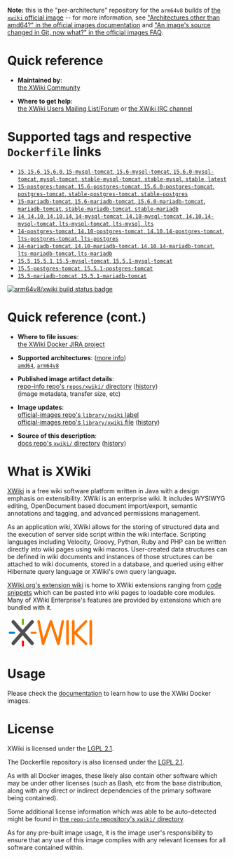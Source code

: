 <!--

********************************************************************************

WARNING:

    DO NOT EDIT "xwiki/README.md"

    IT IS AUTO-GENERATED

    (from the other files in "xwiki/" combined with a set of templates)

********************************************************************************

-->

**Note:** this is the "per-architecture" repository for the `arm64v8` builds of [the `xwiki` official image](https://hub.docker.com/_/xwiki) -- for more information, see ["Architectures other than amd64?" in the official images documentation](https://github.com/docker-library/official-images#architectures-other-than-amd64) and ["An image's source changed in Git, now what?" in the official images FAQ](https://github.com/docker-library/faq#an-images-source-changed-in-git-now-what).

# Quick reference

-	**Maintained by**:  
	[the XWiki Community](https://github.com/xwiki-contrib/docker-xwiki)

-	**Where to get help**:  
	[the XWiki Users Mailing List/Forum](http://dev.xwiki.org/xwiki/bin/view/Community/MailingLists) or [the XWiki IRC channel](http://dev.xwiki.org/xwiki/bin/view/Community/IRC)

# Supported tags and respective `Dockerfile` links

-	[`15`, `15.6`, `15.6.0`, `15-mysql-tomcat`, `15.6-mysql-tomcat`, `15.6.0-mysql-tomcat`, `mysql-tomcat`, `stable-mysql-tomcat`, `stable-mysql`, `stable`, `latest`](https://github.com/xwiki-contrib/docker-xwiki/blob/7040cf658c9733c7240061fef01ed7c495f58071/15/mysql-tomcat/Dockerfile)
-	[`15-postgres-tomcat`, `15.6-postgres-tomcat`, `15.6.0-postgres-tomcat`, `postgres-tomcat`, `stable-postgres-tomcat`, `stable-postgres`](https://github.com/xwiki-contrib/docker-xwiki/blob/7040cf658c9733c7240061fef01ed7c495f58071/15/postgres-tomcat/Dockerfile)
-	[`15-mariadb-tomcat`, `15.6-mariadb-tomcat`, `15.6.0-mariadb-tomcat`, `mariadb-tomcat`, `stable-mariadb-tomcat`, `stable-mariadb`](https://github.com/xwiki-contrib/docker-xwiki/blob/7040cf658c9733c7240061fef01ed7c495f58071/15/mariadb-tomcat/Dockerfile)
-	[`14`, `14.10`, `14.10.14`, `14-mysql-tomcat`, `14.10-mysql-tomcat`, `14.10.14-mysql-tomcat`, `lts-mysql-tomcat`, `lts-mysql`, `lts`](https://github.com/xwiki-contrib/docker-xwiki/blob/0bd38a7fd96d995c5d8ea6ad53b302b3b21058d7/14/mysql-tomcat/Dockerfile)
-	[`14-postgres-tomcat`, `14.10-postgres-tomcat`, `14.10.14-postgres-tomcat`, `lts-postgres-tomcat`, `lts-postgres`](https://github.com/xwiki-contrib/docker-xwiki/blob/0bd38a7fd96d995c5d8ea6ad53b302b3b21058d7/14/postgres-tomcat/Dockerfile)
-	[`14-mariadb-tomcat`, `14.10-mariadb-tomcat`, `14.10.14-mariadb-tomcat`, `lts-mariadb-tomcat`, `lts-mariadb`](https://github.com/xwiki-contrib/docker-xwiki/blob/0bd38a7fd96d995c5d8ea6ad53b302b3b21058d7/14/mariadb-tomcat/Dockerfile)
-	[`15.5`, `15.5.1`, `15.5-mysql-tomcat`, `15.5.1-mysql-tomcat`](https://github.com/xwiki-contrib/docker-xwiki/blob/280bb2f94c270db7b9cab529ef639fc46e90e868/15.5/mysql-tomcat/Dockerfile)
-	[`15.5-postgres-tomcat`, `15.5.1-postgres-tomcat`](https://github.com/xwiki-contrib/docker-xwiki/blob/280bb2f94c270db7b9cab529ef639fc46e90e868/15.5/postgres-tomcat/Dockerfile)
-	[`15.5-mariadb-tomcat`, `15.5.1-mariadb-tomcat`](https://github.com/xwiki-contrib/docker-xwiki/blob/280bb2f94c270db7b9cab529ef639fc46e90e868/15.5/mariadb-tomcat/Dockerfile)

[![arm64v8/xwiki build status badge](https://img.shields.io/jenkins/s/https/doi-janky.infosiftr.net/job/multiarch/job/arm64v8/job/xwiki.svg?label=arm64v8/xwiki%20%20build%20job)](https://doi-janky.infosiftr.net/job/multiarch/job/arm64v8/job/xwiki/)

# Quick reference (cont.)

-	**Where to file issues**:  
	[the XWiki Docker JIRA project](http://jira.xwiki.org/browse/XDOCKER)

-	**Supported architectures**: ([more info](https://github.com/docker-library/official-images#architectures-other-than-amd64))  
	[`amd64`](https://hub.docker.com/r/amd64/xwiki/), [`arm64v8`](https://hub.docker.com/r/arm64v8/xwiki/)

-	**Published image artifact details**:  
	[repo-info repo's `repos/xwiki/` directory](https://github.com/docker-library/repo-info/blob/master/repos/xwiki) ([history](https://github.com/docker-library/repo-info/commits/master/repos/xwiki))  
	(image metadata, transfer size, etc)

-	**Image updates**:  
	[official-images repo's `library/xwiki` label](https://github.com/docker-library/official-images/issues?q=label%3Alibrary%2Fxwiki)  
	[official-images repo's `library/xwiki` file](https://github.com/docker-library/official-images/blob/master/library/xwiki) ([history](https://github.com/docker-library/official-images/commits/master/library/xwiki))

-	**Source of this description**:  
	[docs repo's `xwiki/` directory](https://github.com/docker-library/docs/tree/master/xwiki) ([history](https://github.com/docker-library/docs/commits/master/xwiki))

# What is XWiki

[XWiki](http://xwiki.org) is a free wiki software platform written in Java with a design emphasis on extensibility. XWiki is an enterprise wiki. It includes WYSIWYG editing, OpenDocument based document import/export, semantic annotations and tagging, and advanced permissions management.

As an application wiki, XWiki allows for the storing of structured data and the execution of server side script within the wiki interface. Scripting languages including Velocity, Groovy, Python, Ruby and PHP can be written directly into wiki pages using wiki macros. User-created data structures can be defined in wiki documents and instances of those structures can be attached to wiki documents, stored in a database, and queried using either Hibernate query language or XWiki's own query language.

[XWiki.org's extension wiki](http://extensions.xwiki.org) is home to XWiki extensions ranging from [code snippets](http://snippets.xwiki.org) which can be pasted into wiki pages to loadable core modules. Many of XWiki Enterprise's features are provided by extensions which are bundled with it.

![logo](https://raw.githubusercontent.com/docker-library/docs/6fb07a8dacbad5cc548b87e4c267823a4aa98660/xwiki/logo.png)

# Usage

Please check the [documentation](https://github.com/xwiki-contrib/docker-xwiki/blob/master/README.md) to learn how to use the XWiki Docker images.

# License

XWiki is licensed under the [LGPL 2.1](https://github.com/xwiki-contrib/docker-xwiki/blob/master/LICENSE).

The Dockerfile repository is also licensed under the [LGPL 2.1](https://github.com/xwiki-contrib/docker-xwiki/blob/master/LICENSE).

As with all Docker images, these likely also contain other software which may be under other licenses (such as Bash, etc from the base distribution, along with any direct or indirect dependencies of the primary software being contained).

Some additional license information which was able to be auto-detected might be found in [the `repo-info` repository's `xwiki/` directory](https://github.com/docker-library/repo-info/tree/master/repos/xwiki).

As for any pre-built image usage, it is the image user's responsibility to ensure that any use of this image complies with any relevant licenses for all software contained within.
